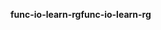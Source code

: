 <span data-ttu-id="3d3fd-101">**func-io-learn-rg**</span><span class="sxs-lookup"><span data-stu-id="3d3fd-101">**func-io-learn-rg**</span></span>